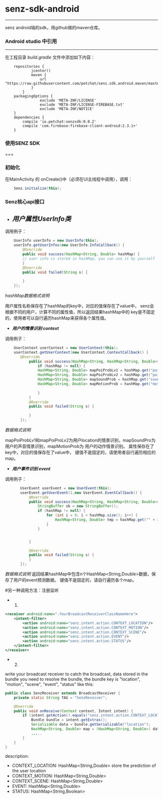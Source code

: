 # senz-sdk-android
---
senz android端的sdk，用github做的maven仓库。
### Android studio 中引用
---
在工程目录 *build.gradle* 文件中添加如下内容：
```
    repositories {
			jcenter()
			maven {
				url "https://raw.githubusercontent.com/petchat/senz.sdk.android.maven/master"
			}
		}
	packagingOptions {
		        exclude 'META-INF/LICENSE'
		        exclude 'META-INF/LICENSE-FIREBASE.txt'
		        exclude 'META-INF/NOTICE'
    }
	dependencies {
		compile 'io.petchat:senzsdk:0.0.2'
		compile 'com.firebase:firebase-client-android:2.3.1+'
	}
```


### 使用SENZ SDK
===
### 初始化
在MainActivity 的 onCreate()中（必须在UI主线程中调用），调用：
```java
    Senz.initialize(this);
```
### Senz核心api接口

- ***用户属性UserInfo类***
  ---  
调用例子：
```java
    UserInfo userInfo = new UserInfo(this);
    userInfo.getUserInfos(new UserInfo.InfoCallback() {
        @Override
        public void success(HashMap<String, Double> hashMap) {
        // user info is stored in hashMap, you can use it by yourself
        }
        @Override
        public void failed(String s) {
        
        }
    });
```
*hashMap数据格式说明*

用户属性名称保存在了hashMap的key中，对应的值保存在了value中，
senz会根据不同的用户，计算不同的属性值，所以返回结果hashMap中的
key是不固定的，使用者可以自行遍历hashMap来获得各个属性值。

- ***用户的情景识别 context***

调用例子：

 ```java
     UserContext userContext = new UserContext(this);
     userContext.getUserContext(new UserContext.ContextCallback() {
        @Override
            public void success(HashMap<String, HashMap<String, Double>> hashMap) {
                if (hashMap != null) {
                HashMap<String, Double> mapPoiProbLv1 = hashMap.get("poiProbLv1");
                HashMap<String, Double> mapPoiProbLv2 = hashMap.get("poiProbLv2");
                HashMap<String, Double> mapSoundProb = hashMap.get("soundProb");
                HashMap<String, Double> mapMotionProb = hashMap.get("motionProb");
                
                }
            }
            @Override
            public void failed(String s) {
              
            }
        });
 ```
*数据格式说明*
 
 mapPoiProbLv1和mapPoiProLv2为用户location的情景识别，mapSoundPro为用户的声音情景识别，mapMotionProb为
 用户的动作情景识别。
 属性保存在了key中，对应的值保存在了value中，
 键值不是固定的，请使用者自行遍历相应的map。
 
 - ***用户事件识别 event***
 
 调用例子：

 ```java
        UserEvent userEvent = new UserEvent(this);
        userEvent.getUserEvent(1,new UserEvent.EventCallback() {
            @Override
            public void success(HashMap<String, HashMap<String, Double>> hashMap) {
                StringBuffer sb = new StringBuffer();
                if (hashMap != null) {
                    for (int i = 0; i < hashMap.size(); i++) {
                        HashMap<String, Double> tmp = hashMap.get("" + i);
                    }
                }


            }

            @Override
            public void failed(String s) {
            }
        });
 ```
 *数据格式说明*
 返回结果hashMap中包含n个HashMap<String,Double>数据，保存了用户的event预测数据。
 键值不是固定的，请自行遍历各个map。
 

#另一种调用方法：注册监听

 - 1.
<!-- Declare your own receiver with the events you would like to receive from the SDK -->
```xml
<receiver android:name=".YourBroadcastReceiverClassNameHere">
    <intent-filter>
        <action android:name="senz.intent.action.CONTEXT_LOCATION"/>
        <action android:name="senz.intent.action.CONTEXT_MOTION"/>
        <action android:name="senz.intent.action.CONTEXT_SCENE"/>
        <action android:name="senz.intent.action.EVENT"/>
        <action android:name="senz.intent.action.STATUS"/>
    </intent-filter>
</receiver>
```

 - 2.
write your broadcast receiver to catch the broadcast, data stored in the bundle 
you need to resolve the bundle, the bundle key is "location", "motion", "scene", "event", "status" 
like this:
```java
public class SenzReceiver extends BroadcastReceiver {
    private static String TAG = "SenzReveiver";

    @Override
    public void onReceive(Context context, Intent intent) {
        if (intent.getAction().equals("senz.intent.action.CONTEXT_LOCATION")) {
            Bundle bundle = intent.getExtras();
            Serializable data = bundle.getSerializable("location");
            HashMap<String, Double> map = (HashMap<String, Double>) data;
            .....
        }
	}
}
```
description:

 * CONTEXT_LOCATION: HashMap<String,Double> store the prediction of the user location
 * CONTEXT_MOTION: HashMap<String,Double> 
 * CONTEXT_SCENE: HashMap<String,Double>
 * EVENT: HashMap<String,Double>
 * STATUS: HashMap<String,Boolean>
 
 
 
 













